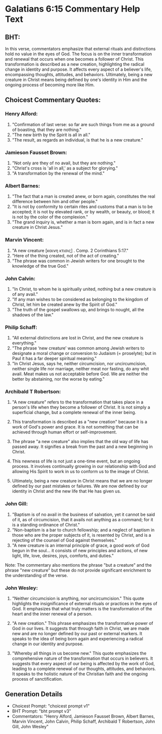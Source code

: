 # Galatians 6:15 Commentary Help Text

## BHT:
In this verse, commentators emphasize that external rituals and distinctions hold no value in the eyes of God. The focus is on the inner transformation and renewal that occurs when one becomes a follower of Christ. This transformation is described as a new creation, highlighting the radical change in identity and purpose. It affects every aspect of a believer's life, encompassing thoughts, attitudes, and behaviors. Ultimately, being a new creature in Christ means being defined by one's identity in Him and the ongoing process of becoming more like Him.

## Choicest Commentary Quotes:
### Henry Alford:
1. "Confirmation of last verse: so far are such things from me as a ground of boasting, that they are nothing." 
2. "The new birth by the Spirit is all in all." 
3. "The result, as regards an individual, is that he is a new creature."

### Jamieson Fausset Brown:
1. "Not only are they of no avail, but they are nothing."
2. "Christ's cross is 'all in all,' as a subject for glorying."
3. "A transformation by the renewal of the mind."

### Albert Barnes:
1. "The fact that a man is created anew, or born again, constitutes the real difference between him and other people."
2. "It is not by conformity to certain rites and customs that a man is to be accepted; it is not by elevated rank, or by wealth, or beauty, or blood; it is not by the color of the complexion."
3. "The grand inquiry is, whether a man is born again, and is in fact a new creature in Christ Jesus."

### Marvin Vincent:
1. "A new creature [καινη κτισις] . Comp. 2 Corinthians 5:17." 
2. "Here of the thing created, not of the act of creating." 
3. "The phrase was common in Jewish writers for one brought to the knowledge of the true God."

### John Calvin:
1. "In Christ, to whom he is spiritually united, nothing but a new creature is of any avail."
2. "If any man wishes to be considered as belonging to the kingdom of Christ, let him be created anew by the Spirit of God."
3. "The truth of the gospel swallows up, and brings to nought, all the shadows of the law."

### Philip Schaff:
1. "All external distinctions are lost in Christ, and the new creature is everything."
2. "The phrase ‘new creature’ was common among Jewish writers to designate a moral change or conversion to Judaism (= proselyte); but in Paul it has a far deeper spiritual meaning."
3. "In Christ Jesus, says he, neither circumcision, nor uncircumcision, neither single life nor marriage, neither meat nor fasting, do any whit avail. Meat makes us not acceptable before God. We are neither the better by abstaining, nor the worse by eating."

### Archibald T Robertson:
1. "A new creature" refers to the transformation that takes place in a person's life when they become a follower of Christ. It is not simply a superficial change, but a complete renewal of the inner being.

2. This transformation is described as a "new creation" because it is a work of God's power and grace. It is not something that can be achieved through human effort or self-improvement.

3. The phrase "a new creature" also implies that the old way of life has passed away. It signifies a break from the past and a new beginning in Christ.

4. This newness of life is not just a one-time event, but an ongoing process. It involves continually growing in our relationship with God and allowing His Spirit to work in us to conform us to the image of Christ.

5. Ultimately, being a new creature in Christ means that we are no longer defined by our past mistakes or failures. We are now defined by our identity in Christ and the new life that He has given us.

### John Gill:
1. "Baptism is of no avail in the business of salvation, yet it cannot be said of it, as of circumcision, that it avails not anything as a command; for it is a standing ordinance of Christ."
2. "Non-baptism is a bar to church fellowship; and a neglect of baptism in those who are the proper subjects of it, is resented by Christ, and is a rejecting of the counsel of God against themselves."
3. "A new creature is an internal principle of grace, a good work of God begun in the soul... it consists of new principles and actions, of new light, life, love, desires, joys, comforts, and duties."

Note: The commentary also mentions the phrase "but a creature" and the phrase "new creature" but these do not provide significant enrichment to the understanding of the verse.

### John Wesley:
1. "Neither circumcision is anything, nor uncircumcision." This quote highlights the insignificance of external rituals or practices in the eyes of God. It emphasizes that what truly matters is the transformation of the heart and the inner renewal of a person.

2. "A new creation." This phrase emphasizes the transformative power of God in our lives. It suggests that through faith in Christ, we are made new and are no longer defined by our past or external markers. It speaks to the idea of being born again and experiencing a radical change in our identity and purpose.

3. "Whereby all things in us become new." This quote emphasizes the comprehensive nature of the transformation that occurs in believers. It suggests that every aspect of our being is affected by the work of God, leading to a complete renewal of our thoughts, attitudes, and behaviors. It speaks to the holistic nature of the Christian faith and the ongoing process of sanctification.


## Generation Details
- Choicest Prompt: "choicest prompt v1"
- BHT Prompt: "bht prompt v3"
- Commentators: "Henry Alford, Jamieson Fausset Brown, Albert Barnes, Marvin Vincent, John Calvin, Philip Schaff, Archibald T Robertson, John Gill, John Wesley"
